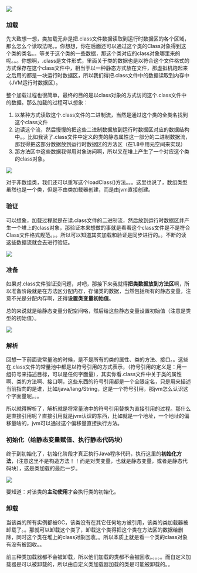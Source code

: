 ![](https://winterliublog.oss-cn-beijing.aliyuncs.com/notes/20211209180056.png)

### 加载

先大致想一想，类加载无非是把.class文件数据读取到运行时数据区的各个区域，那么怎么个读取法呢。。你想想，你在后面还可以通过这个类的Class对象得到这个类的类名。。等关于这个类的一些数据，那这个类对应的class对象哪里来的呢。。。你想啊，.class是文件形式，里面关于类的数据也是以符合这个文件格式的方式保存在这个class文件中，相当于以一种静态方式放在文件，那虚拟机跑起来之后用的都是一块运行时数据区，所以我们得把.class文件中的数据读取到内存中（JVM运行时数据区）。

整个加载过程也很简单，最终的目的是以class对象的方式访问这个.class文件中的数据。那么加载的过程可以想象：

1. 以某种方式读取这个.class文件的二进制流，当然是通过这个类的全类名找到这个class文件
2. 边读这个流，然后慢慢的把这些二进制数据放到运行时数据区对应的数据结构中。。比如我读了.class文件中定义的类的静态属性这一部分的二进制数据流，那我得把这部分数据放到运行时数据区的方法区（在1.8中用元空间来实现）
3. 那方法区中这些数据我得用对象访问啊，所以又在堆上产生了一个对应这个类的class对象。

![](https://winterliublog.oss-cn-beijing.aliyuncs.com/notes/20211209175854.png)

对于非数组类，我们还可以重写这个loadClass()方法。。。这里也说了，数组类型虽然也是一个类，但是不由类加载器创建，而是由jvm直接创建。

### 验证

可以想象，加载过程就是在读.class文件的二进制流，然后放到运行时数据区并产生一个堆上的class对象，那验证本来想做的事就是看看这个class文件是不是符合Class文件格式规范。。。所以可以知道其实加载和验证是同步进行的。。不断的读这些数据流就会去进行验证。

![](https://winterliublog.oss-cn-beijing.aliyuncs.com/notes/20211209180937.png)

### 准备

如果对.class文件验证没问题，对吧，那接下来我就得**把类数据放到方法区**啊，所以准备阶段就是在方法区分配内存，存储类的数据，当然包括所有的静态变量，注意不光是分配内存啊，还得**设置类变量初始值**。

总的来说就是给静态变量分配空间咯，然后给这些静态变量设置初始值（注意是类型的初始值）。

![](https://winterliublog.oss-cn-beijing.aliyuncs.com/notes/20211213175646.png)

### 解析

回想一下前面说常量池的时候，是不是所有的类的属性、类的方法、接口。。这些在.class文件的常量池中都是以符号引用的方式表示，（符号引用的定义是：用一组符号来描述目标，可以是任何字面量），其实你看.class文件中关于类的属性啊、类的方法啊、接口啊，这些东西的符号引用都是一个全限定名，只是用来描述当前指向的是谁，比如/java/lang/String，这是一个符号引用，那jvm怎么认识这个字面量呢。。。

所以就得解析了，解析就是将常量池中的符号引用替换为直接引用的过程。那什么是直接引用呢？直接引用就是jvm认识的东西，比如就是一个地址，一个地址的偏移量啥的，jvm可以通过这个偏移量直接执行方法。

### 初始化（给静态变量赋值、执行静态代码块）

终于到初始化了，初始化阶段才真正执行Java程序代码，执行这里的**初始化方法**，(注意这里不是构造方法！！而是对类变量，也就是静态变量，或者是静态代码块），这是类加载的最后一步。

![](https://winterliublog.oss-cn-beijing.aliyuncs.com/notes/20211214114533.png)

要知道：对该类的**主动使用**才会执行类的初始化。

### 卸载

当该类的所有实例都被GC，该类没有在其它任何地方被引用，该类的类加载器被卸载了。。那就可以卸载这个类了，卸载这个类得把这个类在方法区的数据给删除，同时这个类在堆上的class对象回收。。所以本质上就是看一个类的class对象有没有被回收。。

前三种类加载器都不会被卸载，所以他们加载的类都不会被回收。。。。。而自定义加载器是可以被卸载的，所以由自定义类加载器加载的类是可能被卸载的。。